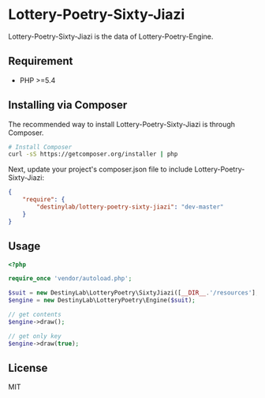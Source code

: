 # Lottery-Poetry-Sixty-Jiazi

Lottery-Poetry-Sixty-Jiazi is the data of Lottery-Poetry-Engine.

## Requirement

 - PHP >=5.4

## Installing via Composer

The recommended way to install Lottery-Poetry-Sixty-Jiazi is through Composer.

```bash
# Install Composer
curl -sS https://getcomposer.org/installer | php
```

Next, update your project's composer.json file to include Lottery-Poetry-Sixty-Jiazi:

```json
{
    "require": {
        "destinylab/lottery-poetry-sixty-jiazi": "dev-master"
    }
}
```

## Usage

```php
<?php

require_once 'vendor/autoload.php';

$suit = new DestinyLab\LotteryPoetry\SixtyJiazi([__DIR__.'/resources'], 'yml');
$engine = new DestinyLab\LotteryPoetry\Engine($suit);

// get contents
$engine->draw();

// get only key
$engine->draw(true);
```

## License

MIT